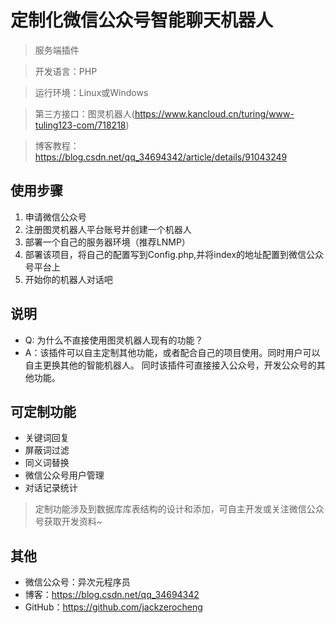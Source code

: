 #  定制化微信公众号智能聊天机器人
> 服务端插件

> 开发语言：PHP

> 运行环境：Linux或Windows

> 第三方接口：图灵机器人(https://www.kancloud.cn/turing/www-tuling123-com/718218)

> 博客教程：https://blog.csdn.net/qq_34694342/article/details/91043249

## 使用步骤
1. 申请微信公众号
2. 注册图灵机器人平台账号并创建一个机器人
3. 部署一个自己的服务器环境（推荐LNMP）
4. 部署该项目，将自己的配置写到Config.php,并将index的地址配置到微信公众号平台上
5. 开始你的机器人对话吧

## 说明
* Q: 为什么不直接使用图灵机器人现有的功能？
* A：该插件可以自主定制其他功能，或者配合自己的项目使用。同时用户可以自主更换其他的智能机器人。
同时该插件可直接接入公众号，开发公众号的其他功能。

## 可定制功能
* 关键词回复
* 屏蔽词过滤
* 同义词替换
* 微信公众号用户管理
* 对话记录统计

> 定制功能涉及到数据库库表结构的设计和添加，可自主开发或关注微信公众号获取开发资料~

## 其他
* 微信公众号：异次元程序员
* 博客：https://blog.csdn.net/qq_34694342
* GitHub：https://github.com/jackzerocheng
